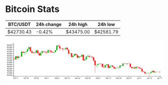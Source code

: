 # Bitcoin Stats

BTC/USDT|24h change|24h high|24h low|
|---|---|---|---|
|$42730.43|-0.42%|$43475.00|$42581.79|

<img src="./chart.svg">
